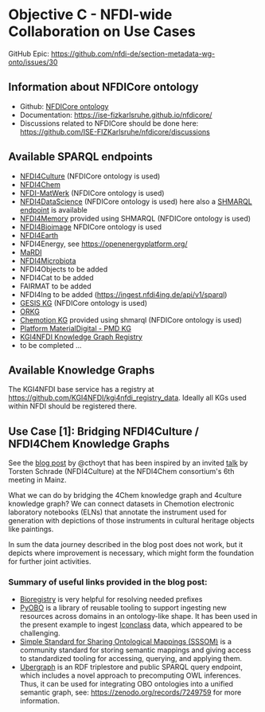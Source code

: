 # Objective C - NFDI-wide Collaboration on Use Cases

GitHub Epic: https://github.com/nfdi-de/section-metadata-wg-onto/issues/30

## Information about NFDICore ontology

- Github: [NFDICore ontology](https://github.com/ISE-FIZKarlsruhe/nfdicore)
- Documentation: https://ise-fizkarlsruhe.github.io/nfdicore/
- Discussions related to NFDICore should be done here:
  https://github.com/ISE-FIZKarlsruhe/nfdicore/discussions

## Available SPARQL endpoints

- [NFDI4Culture](https://nfdi4culture.de/sparql) (NFDICore ontology is used)
- [NFDI4Chem](https://search.nfdi4chem.de/sparql)
- [NFDI-MatWerk](https://nfdi.fiz-karlsruhe.de/matwerk/shmarql/) (NFDICore
  ontology is used)
- [NFDI4DataScience](https://nfdi.fiz-karlsruhe.de/4ds/sparql) (NFDICore
  ontology is used) here also a
  [SHMARQL endpoint](https://nfdi.fiz-karlsruhe.de/4ds/shmarql) is available
- [NFDI4Memory](https://nfdi.fiz-karlsruhe.de/4memory/shmarql/) provided using
  SHMARQL (NFDICore ontology is used)
- [NFDI4Bioimage](https://kg.nfdi4bioimage.de/#/) NFDICore ontology is used
- [NFDI4Earth](https://sparql.knowledgehub.nfdi4earth.de/)
- NFDI4Energy, see https://openenergyplatform.org/
- [MaRDI](https://query.portal.mardi4nfdi.de/)
- [NFDI4Microbiota](https://nfdi4microbiota.de/services/sparql_query/)
- NFDI4Objects to be added
- NFDI4Cat to be added
- FAIRMAT to be added
- NFDI4Ing to be added (https://ingest.nfdi4ing.de/api/v1/sparql)
- [GESIS KG](https://data.gesis.org/gesiskg/sparql) (NFDICore ontology is used)
- [ORKG](https://orkg.org/triplestore)
- [Chemotion KG](https://ditrare.ise.fiz-karlsruhe.de/chemotion-kg/shmarql/)
  provided using shmarql (NFDICore ontology is used)
- [Platform MaterialDigital - PMD KG](https://pmdkg.ise.fiz-karlsruhe.de/sparql)
- [KGI4NFDI Knowledge Graph Registry](https://kgi.services.base4nfdi.de/kg_registry/)
- to be completed ...

## Available Knowledge Graphs

The KGI4NFDI base service has a registry at
https://github.com/KGI4NFDI/kgi4nfdi_registry_data. Ideally all KGs used within
NFDI should be registered there.

## Use Case [1]: Bridging NFDI4Culture / NFDI4Chem Knowledge Graphs

See the
[blog post](https://cthoyt.com/2025/10/07/bridging-culture-and-chemistry.html)
by @cthoyt that has been inspired by an invited
[talk](https://zenodo.org/records/17127336) by Torsten Schrade (NFDI4Culture) at
the NFDI4Chem consortium's 6th meeting in Mainz.

What we can do by bridging the 4Chem knowledge graph and 4culture knowledge
graph? We can connect datasets in Chemotion electronic laboratory notebooks
(ELNs) that annotate the instrument used for generation with depictions of those
instruments in cultural heritage objects like paintings.

In sum the data journey described in the blog post does not work, but it depicts
where improvement is necessary, which might form the foundation for further
joint activities.

### Summary of useful links provided in the blog post:

- [Bioregistry](https://bioregistry.io/) is very helpful for resolving needed
  prefixes
- [PyOBO](https://github.com/biopragmatics/pyobo) is a library of reusable
  tooling to support ingesting new resources across domains in an ontology-like
  shape. It has been used in the present example to ingest
  [Iconclass](https://iconclass.org/) data, which appeared to be challenging.
- [Simple Standard for Sharing Ontological Mappings (SSSOM)](https://mapping-commons.github.io/sssom/)
  is a community standard for storing semantic mappings and giving access to
  standardized tooling for accessing, querying, and applying them.
- [Ubergraph](https://github.com/INCATools/ubergraph) is an RDF triplestore and
  public SPARQL query endpoint, which includes a novel approach to precomputing
  OWL inferences. Thus, it can be used for integrating OBO ontologies into a
  unified semantic graph, see: https://zenodo.org/records/7249759 for more
  information.
